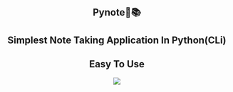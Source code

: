 <div align="center">

## Pynote📝📚
## Simplest Note Taking Application In Python(CLi)</h1>
## Easy To Use 

<a href="https://anonsharing.com/0748c2b10eed6563" target="_blank" title="Download from Anon(ymous) Sharing"><img src="https://anonsharing.com/cache/plugins/filepreviewer/30576/019d10033d4fa8cc47205955d0d06a87f0d76ce2e140ea1b18d79bf3e878eda2/280x280_middle.jpg"/></a>

</div>
